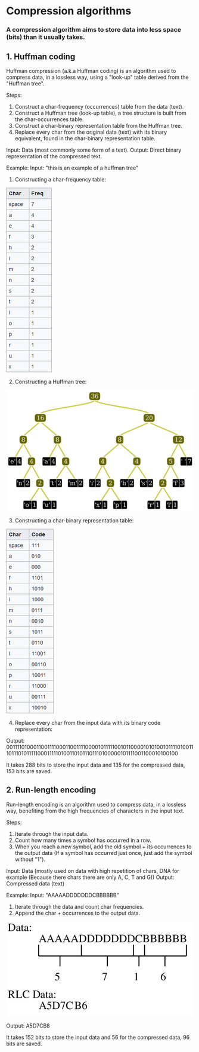 # Compression algorithms

### A compression algorithm aims to store data into less space (bits) than it usually takes.

## 1. Huffman coding

Huffman compression (a.k.a Huffman coding) is an algorithm used to compress data, in a lossless way, using a "look-up" table derived from the "Huffman tree".

Steps:
1. Construct a char-frequency (occurrences) table from the data (text).
2. Construct a Huffman tree (look-up table), a tree structure is built from the char-occurrences table.
3. Construct a char-binary representation table from the Huffman tree.
4. Replace every char from the original data (text) with its binary equivalent, found in the char-binary representation table.

Input: Data (most commonly some form of a text).
Output: Direct binary representation of the compressed text.

Example:
Input: "this is an example of a huffman tree"

1. Constructing a char-frequency table:

![char-frequency-table](./resources/images/char-frequency-table.png)

2. Constructing a Huffman tree:

![huffman-tree](./resources/images/huffman-tree.png)

3. Constructing a char-binary representation table:

![char-binary-table](./resources/images/char-binary-representation.png)

4. Replace every char from the input data with its binary code representation:

Output: 001111010001100111100011001111000010111110010110000101010010111101001110111010111110001111101001101011101110100000101111001100010100100

It takes 288 bits to store the input data and 135 for the compressed data, 153 bits are saved.

## 2. Run-length encoding

Run-length encoding is an algorithm used to compress data, in a lossless way, benefiting from the high frequencies of characters in the input text.

Steps:
1. Iterate through the input data.
2. Count how many times a symbol has occurred in a row.
3. When you reach a new symbol, add the old symbol + its occurrences to the output data (If a symbol has occurred just once, just add the symbol without "1").

Input: Data (mostly used on data with high repetition of chars, DNA for example (Because there chars there are only A, C, T and G))
Output: Compressed data (text)

Example:
Input: "AAAAADDDDDDDCBBBBBB"

1. Iterate through the data and count char frequencies.
2. Append the char + occurrences to the output data.

![run-length-encoding](./resources/images/run-length-encoding.png)

Output: A5D7CB8

It takes 152 bits to store the input data and 56 for the compressed data, 96 bits are saved.
